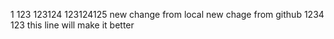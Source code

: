 1
123
123124
123124125
new change from local
new chage from github
1234
123
this line will make it better 

